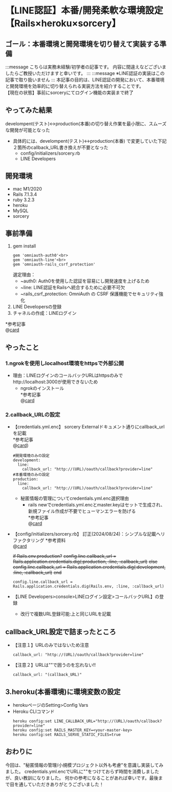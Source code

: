 【LINE認証】本番/開発柔軟な環境設定【Rails×heroku×sorcery】
===

## ゴール：本番環境と開発環境を切り替えて実装する準備
<!-- どんな目的で、何をしたのかを分かりやすく簡潔に書きます。 -->
:::message
こちらは実務未経験/初学者の記事です。
内容に間違えなどございましたらご教授いただけますと幸いです。
:::
:::message
※LINE認証の実装はこの記事で取り扱いません
:::
本記事の目的は、LINE認証の開発において、本番環境と開発環境を効率的に切り替えられる実装方法を紹介することです。<br>
【現在の状態】事前にsorceryにてログイン機能の実装まで終了



## やってみた結果
<!-- やってみて自分がどうなったか。さらには、この記事を読んだ人がどうなるのかを書きます。 -->
develompent(テスト)↔︎production(本番)の切り替え作業を最小限に、スムーズな開発が可能となった
  - 具体的には、develompent(テスト)↔︎production(本番) で変更していた下記２箇所のcallback_URL書き換えが不要となった<br>
    - config/initializers/sorcery.rb<br>
    - LINE Developers

## 開発環境
- mac M1/2020
- Rails 7.1.3.4
- ruby 3.2.3
- heroku
- MySQL
- sorcery

## 事前準備
1. gem install
    ```
    gem 'omniauth-auth0'<br>
    gem 'omniauth-line'<br>
    gem 'omniauth-rails_csrf_protection'
    ```
    選定理由：
      - ~auth0: Auth0を使用した認証を容易にし開発速度を上げるため
      - ~line: LINE認証をRailsへ統合するために必要不可欠
      - ~rails_csrf_protection:  OmniAuth の CSRF 保護機能でセキュリティ強化
2. LINE Developersの登録
3. チャネルの作成：LINEログイン

*参考記事<br>
@[card](https://developers.line.biz/ja/docs/line-login/integrate-line-login/#login-flow)

## やったこと
<!-- 実際にやったことを書いていきます。 -->
### 1.ngrokを使用しlocalhost環境をhttpsで外部公開
- 理由：LINEログインのコールバックURLはhttpsのみでhttp://localhost:3000が使用できないため
  - ngrokのインストール<br>
  *参考記事<br>
    @[card](https://zenn.dev/monaka0309/articles/43b700887a328b#ngrok%E3%82%92%E4%BD%BF%E3%81%A3%E3%81%A6%E3%83%AD%E3%83%BC%E3%82%AB%E3%83%AB%E7%92%B0%E5%A2%83%E3%82%92https%E3%81%A7%E5%85%AC%E9%96%8B%E3%81%99%E3%82%8B)

### 2.callback_URLの設定
- 【credentials.yml.enc】
sorcery Externalドキュメント通りにcallback_urlを記載<br>
*参考記事<br>
  @[card](https://github.com/Sorcery/sorcery/wiki/External))
  ```
  #開発環境のみの設定
  development:
    line:
      callback_url: "http://(URL)/oauth/callback?provider=line"
  #本番環境のみの設定
  production:
    line:
      callback_url: "http://(URL)/oauth/callback?provider=line"
  ```
  - 秘匿情報の管理についてcredentials.yml.enc選択理由
    - rails newでcredentials.yml.encとmaster.keyはセットで生成され、新規ファイル作成が不要でヒューマンエラーを防げる<br>
  *参考記事<br>
    @[card](https://zenn.dev/kame0707/articles/ef2453f31fe236)
- 【config/initializers/sorcery.rb】
訂正(2024/08/24)：シンプルな記載へリファクタリング
*参考資料<br>
@[card](https://api.rubyonrails.org/classes/Rails.html#method-c-env)

  ~~if Rails.env.production?~~
    ~~config.line.callback_url = Rails.application.credentials.dig(:production, :line, :callback_url)~~
  ~~else~~
    ~~config.line.callback_url = Rails.application.credentials.dig(:development, :line, :callback_url)~~
  ~~end~~
  ```
  config.line.callback_url = Rails.application.credentials.dig(Rails.env, :line, :callback_url)
  ```
  
  
- 【LINE Developers>console>LINEログイン設定>コールバックURL】の登録
  - 改行で複数URL登録可能:上と同じURLを記載
## callback_URL設定で詰まったところ
- 【注意１】URLのみではないため注意
  ```
  callback_url: "http://(URL)/oauth/callback?provider=line"
  ```
- 【注意２】URLは""で囲うのを忘れない!!
  ```
  callback_url: "(callback_URL)"
  ```

## 3.heroku(本番環境)に環境変数の設定
- herokuページのSetting>Config Vars
- Heroku CLIコマンド
  ```
  heroku config:set LINE_CALLBACK_URL="http://(URL)/oauth/callback?provider=line"
  heroku config:set RAILS_MASTER_KEY=<your-master-key>
  heroku config:set RAILS_SERVE_STATIC_FILES=true
  ```

## おわりに
<!-- この記事のまとめや、自分の感じたことなどを記述します。 -->
今回は、"秘匿情報の管理/小規模プロジェクト以外も考慮"を意識し実装してみました。
credentials.yml.encでURLに""をつけておらず時間を消費しましたが、良い教訓になりました。
何かの参考になることがあれば幸いです。最後まで目を通していただきありがとうございました！